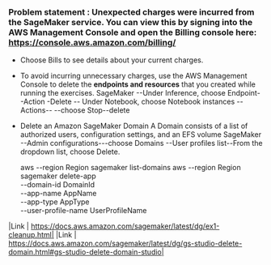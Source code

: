 
### Problem statement : Unexpected charges were incurred from the SageMaker service. You can view this by signing into the AWS Management Console and open the Billing console here: https://console.aws.amazon.com/billing/ 

- Choose Bills to see details about your current charges.

- To avoid incurring unnecessary charges, use the AWS Management Console to delete the **endpoints and resources** that you created while running the exercises.
  SageMaker --Under Inference, choose Endpoint--Action -Delete
            -- Under Notebook, choose Notebook instances --Actions-- --choose Stop--delete

- Delete an Amazon SageMaker Domain
    A Domain consists of a list of authorized users, configuration settings, and an  EFS volume
  SageMaker --Admin configurations---choose Domains --User profiles list--From the dropdown list, choose Delete.

  aws --region Region sagemaker list-domains
  aws --region Region sagemaker delete-app \
    --domain-id DomainId \
    --app-name AppName \
    --app-type AppType \
    --user-profile-name UserProfileName
  
  
|Link | https://docs.aws.amazon.com/sagemaker/latest/dg/ex1-cleanup.html|
|Link | https://docs.aws.amazon.com/sagemaker/latest/dg/gs-studio-delete-domain.html#gs-studio-delete-domain-studio|
